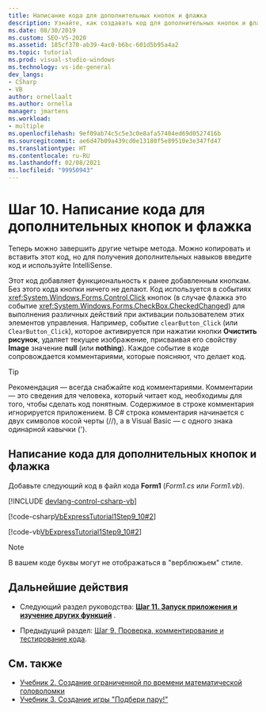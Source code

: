 ```yaml
---
title: Написание кода для дополнительных кнопок и флажка
description: Узнайте, как создавать код для дополнительных кнопок и флажка, в учебнике по созданию средств просмотра рисунков.
ms.date: 08/30/2019
ms.custom: SEO-VS-2020
ms.assetid: 185cf370-ab39-4ac0-b6bc-601d5b95a4a2
ms.topic: tutorial
ms.prod: visual-studio-windows
ms.technology: vs-ide-general
dev_langs:
- CSharp
- VB
author: ornellaalt
ms.author: ornella
manager: jmartens
ms.workload:
- multiple
ms.openlocfilehash: 9ef09ab74c5c5e3c0e8afa57404ed69d0527416b
ms.sourcegitcommit: ae6d47b09a439cd0e13180f5e89510e3e347fd47
ms.translationtype: HT
ms.contentlocale: ru-RU
ms.lasthandoff: 02/08/2021
ms.locfileid: "99950943"
---
```

# <a name="step-10-write-code-for-additional-buttons-and-a-check-box"></a>Шаг 10. Написание кода для дополнительных кнопок и флажка

Теперь можно завершить другие четыре метода. Можно копировать и вставить этот код, но для получения дополнительных навыков введите код и используйте IntelliSense.

Этот код добавляет функциональность к ранее добавленным кнопкам. Без этого кода кнопки ничего не делают. Код используется в событиях <xref:System.Windows.Forms.Control.Click> кнопок (в случае флажка это событие <xref:System.Windows.Forms.CheckBox.CheckedChanged>) для выполнения различных действий при активации пользователем этих элементов управления. Например, событие `clearButton_Click` (или `ClearButton_Click`), которое активируется при нажатии кнопки **Очистить рисунок**, удаляет текущее изображение, присваивая его свойству **Image** значение **null** (или **nothing**). Каждое событие в коде сопровождается комментариями, которые поясняют, что делает код.

> [!TIP]
> Рекомендация — всегда снабжайте код комментариями. Комментарии — это сведения для человека, который читает код, необходимы для того, чтобы сделать код понятным. Содержимое в строке комментария игнорируется приложением. В C# строка комментария начинается с двух символов косой черты (//), а в Visual Basic — с одного знака одинарной кавычки (').

## <a name="how-to-write-code-for-additional-buttons-and-a-check-box"></a>Написание кода для дополнительных кнопок и флажка

Добавьте следующий код в файл кода **Form1** (*Form1.cs* или *Form1.vb*).

  [!INCLUDE [devlang-control-csharp-vb](./includes/devlang-control-csharp-vb.md)]

  [!code-csharp[VbExpressTutorial1Step9_10#2](../ide/codesnippet/CSharp/step-10-write-code-for-additional-buttons-and-a-check-box_1.cs)]

  [!code-vb[VbExpressTutorial1Step9_10#2](../ide/codesnippet/VisualBasic/step-10-write-code-for-additional-buttons-and-a-check-box_1.vb)]

> [!NOTE]
> В вашем коде буквы могут не отображаться в "верблюжьем" стиле.

## <a name="next-steps"></a>Дальнейшие действия

* Следующий раздел руководства: **[Шаг 11. Запуск приложения и изучение других функций](../ide/step-11-run-your-program-and-try-other-features.md)** .

* Предыдущий раздел: [Шаг 9. Проверка, комментирование и тестирование кода](../ide/step-9-review-comment-and-test-your-code.md).

## <a name="see-also"></a>См. также

* [Учебник 2. Создание ограниченной по времени математической головоломки](tutorial-2-create-a-timed-math-quiz.md)
* [Учебник 3. Создание игры "Подбери пару!"](tutorial-3-create-a-matching-game.md)
